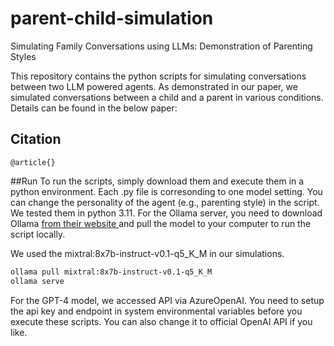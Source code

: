 # parent-child-simulation
 Simulating Family Conversations using LLMs: Demonstration of Parenting Styles

This repository contains the python scripts for simulating conversations between two LLM powered agents. 
As demonstrated in our paper, we simulated conversations between a child and a parent in various conditions. 
Details can be found in the below paper:

## Citation

```
@article{}
```

##Run
To run the scripts, simply download them and execute them in a python environment. Each .py file is corresonding to one model setting. You can change the personality of the agent (e.g., parenting style) in the script.
We tested them in python 3.11.
For the Ollama server, you need to download Ollama <a href="https://ollama.com/" target="_blank"> from their website </a> and pull the model to your computer to run the script locally. 

We used the mixtral:8x7b-instruct-v0.1-q5_K_M in our simulations.
```bash
ollama pull mixtral:8x7b-instruct-v0.1-q5_K_M
ollama serve
```

For the GPT-4 model, we accessed API via AzureOpenAI. You need to setup the api key and endpoint in system environmental variables before you execute these scripts. You can also change it to official OpenAI API if you like.
